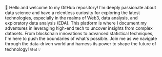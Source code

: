 👋 Hello and welcome to my GitHub repository! I'm deeply passionate about data science and have a relentless curiosity for exploring the latest technologies, especially in the realms of Web3, data analysis, and exploratory data analysis (EDA). This platform is where I document my adventures in leveraging high-end tech to uncover insights from complex datasets. From blockchain innovations to advanced statistical techniques, I'm here to push the boundaries of what's possible. Join me as we navigate through the data-driven world and harness its power to shape the future of technology! 🌐📊💡
<!---
EasonChen-GH/EasonChen-GH is a ✨ special ✨ repository because its `README.md` (this file) appears on your GitHub profile.
You can click the Preview link to take a look at your changes.
--->

